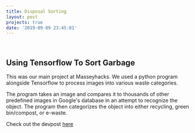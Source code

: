 ```yaml
---
title: Disposal Sorting
layout: post
projects: true
date: '2019-09-09 23:45:01'
---
```


<br> 

<h2> Using Tensorflow To Sort Garbage </h2>

This was our main project at Masseyhacks. We used a python program alongside Tensorflow to process images into various waste categories.  

The program takes an image and compares it to thousands of other predefined images in Google's database in an attempt to recognize the object. The program then categorizes the object into either recycling, green bin/compost, or e-waste.

Check out the devpost <a href="https://devpost.com/software/disposal-sorting"> here </a>